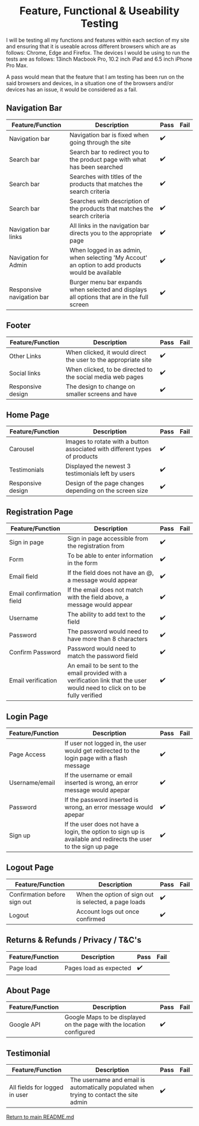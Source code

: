 <h1 align="center">Feature, Functional & Useability Testing</h1>

I will be testing all my functions and features within each section of my site and ensuring that it is useable across different browsers which are as follows: Chrome, Edge and Firefox. The devices I would be using to run the tests are as follows: 13inch Macbook Pro, 10.2 inch iPad and 6.5 inch iPhone Pro Max.

A pass would mean that the feature that I am testing has been run on the said browsers and devices, in a situation one of the browsers and/or devices has an issue, it would be considered as a fail.

## Navigation Bar

Feature/Function | Description | Pass | Fail
------------ | ------------- | ------------- | -------------
Navigation bar | Navigation bar is fixed when going through the site | :heavy_check_mark: |
Search bar| Search bar to redirect you to the product page with what has been searched | :heavy_check_mark: |
Search bar| Searches with titles of the products that matches the search criteria | :heavy_check_mark: |
Search bar| Searches with description of the products that matches the search criteria | :heavy_check_mark: |
Navigation bar links | All links in the navigation bar directs you to the appropriate page | :heavy_check_mark: |
Navigation for Admin | When logged in as admin, when selecting 'My Accout' an option to add products would be available | :heavy_check_mark: |
Responsive navigation bar | Burger menu bar expands when selected and displays all options that are in the full screen | :heavy_check_mark: |

## Footer

Feature/Function | Description | Pass | Fail
------------ | ------------- | ------------- | -------------
Other Links | When clicked, it would direct the user to the appropriate site | :heavy_check_mark: |
Social links | When clicked, to be directed to the social media web pages | :heavy_check_mark: |
Responsive design | The design to change on smaller screens and have | :heavy_check_mark: |

## Home Page

Feature/Function | Description | Pass | Fail
------------ | ------------- | ------------- | -------------
Carousel | Images to rotate with a button associated with different types of products | :heavy_check_mark: | 
Testimonials | Displayed the newest 3 testimonials left by users | :heavy_check_mark: | 
Responsive design | Design of the page changes depending on the screen size | :heavy_check_mark: | 

## Registration Page

Feature/Function | Description | Pass | Fail
------------ | ------------- | ------------- | -------------
Sign in page | Sign in page accessible from the registration from | :heavy_check_mark: |
Form | To be able to enter information in the form | :heavy_check_mark: |
Email field | If the field does not have an @, a message would appear | :heavy_check_mark: |
Email confirmation field | If the email does not match with the field above, a message would appear  | :heavy_check_mark: |
Username | The ability to add text to the field | :heavy_check_mark: |
Password | The password would need to have more than 8 characters | :heavy_check_mark: |
Confirm Password | Password would need to match the password field | :heavy_check_mark: | 
Email verification | An email to be sent to the email provided with a verification link that the user would need to click on to be fully verified | :heavy_check_mark: | 

## Login Page

Feature/Function | Description | Pass | Fail
------------ | ------------- | ------------- | -------------
Page Access | If user not logged in, the user would get redirected to the login page with a flash message | :heavy_check_mark: |
Username/email | If the username or email inserted is wrong, an error message would apepar | :heavy_check_mark: |
Password | If the password inserted is wrong, an error message would apepar | :heavy_check_mark: |
Sign up | If the user does not have a login, the option to sign up is available and redirects the user to the sign up page | :heavy_check_mark: |

## Logout Page

Feature/Function | Description | Pass | Fail
------------ | ------------- | ------------- | -------------
Confirmation before sign out | When the option of sign out is selected, a page loads | :heavy_check_mark: |
Logout | Account logs out once confirmed | :heavy_check_mark: | 

## Returns & Refunds / Privacy / T&C's
Feature/Function | Description | Pass | Fail
------------ | ------------- | ------------- | -------------
Page load | Pages load as expected | :heavy_check_mark: |

## About Page
Feature/Function | Description | Pass | Fail
------------ | ------------- | ------------- | -------------
Google API | Google Maps to be displayed on the page with the location configured | :heavy_check_mark: |

## Testimonial
Feature/Function | Description | Pass | Fail
------------ | ------------- | ------------- | -------------
All fields for logged in user | The username and email is automatically populated when trying to contact the site admin | :heavy_check_mark: |

<!-- 
## Contact Us
Feature/Function | Description | Pass | Fail
------------ | ------------- | ------------- | -------------
All fields for logged in user | The username and email is automatically populated when trying to contact the site admin | :heavy_check_mark: |
All fields for guest users | The username is replaced with full name is automatically populated when trying to contact the site admin | :heavy_check_mark: | -->


[Return to main README.md](https://github.com/adnanmuhtadi/milestone-project-4)